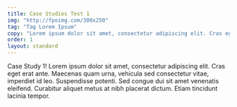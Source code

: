 ```yaml
---
title: Case Studies Test 1
img: "http://fpoimg.com/300x250"
tag: "Tag Lorem Ipsum"
copy: "Lorem ipsum dolor sit amet, consectetur adipiscing elit. Cras eget erat ante."
order: 1
layout: standard
---
```


Case Study 1! Lorem ipsum dolor sit amet, consectetur adipiscing elit. Cras eget erat ante. Maecenas quam urna, vehicula sed consectetur vitae, imperdiet id leo. Suspendisse potenti. Sed congue dui sit amet venenatis eleifend. Curabitur aliquet metus at nibh placerat dictum. Etiam tincidunt lacinia tempor.
